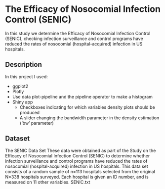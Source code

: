 # The Efficacy of Nosocomial Infection Control (SENIC)

In this study we determine the Efficacy of Nosocomial Infection Control (SENIC), checking infection surveillance and control programs have reduced the rates of nosocomial (hospital-acquired) infection in US hospitals.

## Description
In this project I used: 
- ggplot2
- Plotly
- Use data plot-pipeline and the pipeline operator to make a histogram
- Shiny app 
    - Checkboxes indicating for which variables density plots should be produced
    - A slider changing the bandwidth parameter in the density estimation (‘bw’ parameter)

## Dataset
The SENIC Data Set
These data were obtained as part of the Study on the Efficacy of Nosocomial Infection Control (SENIC) to determine whether infection surveillance and control programs have reduced the rates of nosocomial (hospital-acquired) infection in US hospitals. This data set consists of a random sample of n=113 hospitals selected from the original N=338 hospitals surveyed. Each hospital is given an ID number, and is measured on 11 other variables.
SENIC.txt